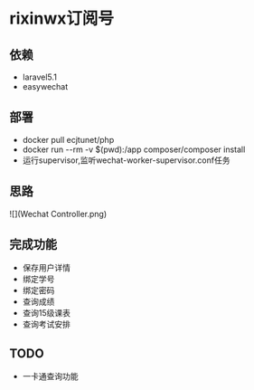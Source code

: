 # rixinwx订阅号

## 依赖
 * laravel5.1
 * easywechat
 
## 部署
 * docker pull ecjtunet/php
 * docker run --rm -v $(pwd):/app composer/composer install
 * 运行supervisor,监听wechat-worker-supervisor.conf任务
 
## 思路
 ![](Wechat Controller.png)
 
## 完成功能
* 保存用户详情
* 绑定学号
* 绑定密码
* 查询成绩
* 查询15级课表
* 查询考试安排

## TODO
* 一卡通查询功能
 